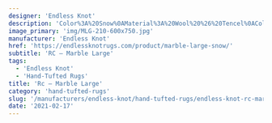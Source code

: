 ```yaml
---
designer: 'Endless Knot'
description: 'Color%3A%20Snow%0AMaterial%3A%20Wool%20%26%20Tencel%0ACollection%3A%20Hand-Tufted%20Collection'
image_primary: 'img/MLG-210-600x750.jpg'
manufacturer: 'Endless Knot'
href: 'https://endlessknotrugs.com/product/marble-large-snow/'
subtitle: 'RC – Marble Large'
tags:
  - 'Endless Knot'
  - 'Hand-Tufted Rugs'
title: 'Rc – Marble Large'
category: 'hand-tufted-rugs'
slug: '/manufacturers/endless-knot/hand-tufted-rugs/endless-knot-rc-marble-large'
date: '2021-02-17'
---
```

